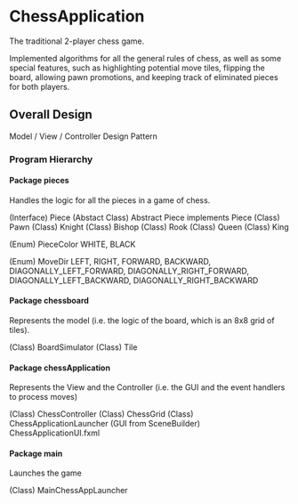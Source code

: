 # ChessApplication
The traditional 2-player chess game.

Implemented algorithms for all the general rules of chess, as well as some special features, such as highlighting
potential move tiles, flipping the board, allowing pawn promotions, and keeping track of eliminated pieces for both players.

## Overall Design 
Model / View / Controller Design Pattern

### Program Hierarchy

#### Package pieces
Handles the logic for all the pieces in a game of chess.

(Interface) Piece
  (Abstact Class) Abstract Piece implements Piece
    (Class) Pawn
    (Class) Knight
    (Class) Bishop
    (Class) Rook
    (Class) Queen
    (Class) King 

(Enum) PieceColor 
  WHITE, BLACK
  
(Enum) MoveDir 
  LEFT, RIGHT, 
	FORWARD, BACKWARD, 
	DIAGONALLY_LEFT_FORWARD, 
	DIAGONALLY_RIGHT_FORWARD, 
	DIAGONALLY_LEFT_BACKWARD, 
	DIAGONALLY_RIGHT_BACKWARD

#### Package chessboard
Represents the model (i.e. the logic of the board, which is an 8x8 grid of tiles).

(Class) BoardSimulator
(Class) Tile
 
#### Package chessApplication
Represents the View and the Controller (i.e. the GUI and the event handlers to process moves)

(Class) ChessController
(Class) ChessGrid
(Class) ChessApplicationLauncher
(GUI from SceneBuilder) ChessApplicationUI.fxml

#### Package main
Launches the game

(Class) MainChessAppLauncher

  
  


